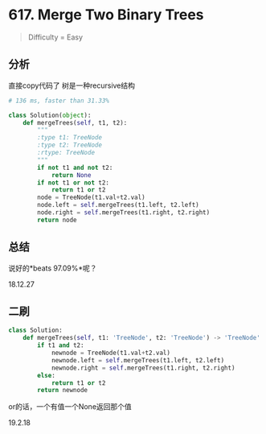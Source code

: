 # 617. Merge Two Binary Trees
> Difficulty = Easy

## 分析

直接copy代码了
树是一种recursive结构

```python
# 136 ms, faster than 31.33%

class Solution(object):
    def mergeTrees(self, t1, t2):
        """
        :type t1: TreeNode
        :type t2: TreeNode
        :rtype: TreeNode
        """
        if not t1 and not t2:
            return None
        if not t1 or not t2:
            return t1 or t2
        node = TreeNode(t1.val+t2.val)
        node.left = self.mergeTrees(t1.left, t2.left)
        node.right = self.mergeTrees(t1.right, t2.right)
        return node
```

## 总结

说好的*beats 97.09%*呢？

18.12.27


## 二刷

```python
class Solution:
    def mergeTrees(self, t1: 'TreeNode', t2: 'TreeNode') -> 'TreeNode':
        if t1 and t2:
            newnode = TreeNode(t1.val+t2.val)
            newnode.left = self.mergeTrees(t1.left, t2.left)
            newnode.right = self.mergeTrees(t1.right, t2.right)
        else:
            return t1 or t2
        return newnode
```

or的话，一个有值一个None返回那个值

19.2.18
